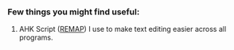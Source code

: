 ### Few things you might find useful:

1. AHK Script ([REMAP](Scripts/REMAP.ahk)) I use to make text editing easier across all programs.